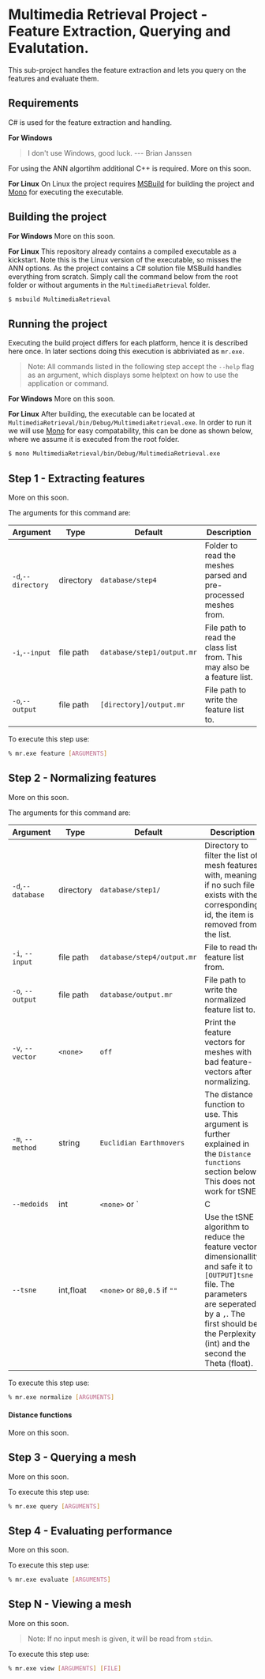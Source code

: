 # Multimedia Retrieval Project - Feature Extraction, Querying and Evalutation.
This sub-project handles the feature extraction and lets you query on the features and evaluate them.

## Requirements
C\# is used for the feature extraction and handling.

**For Windows**
> I don't use Windows, good luck. --- Brian Janssen

For using the ANN algortihm additional C++ is required. More on this soon.

**For Linux**
On Linux the project requires [MSBuild](https://github.com/dotnet/msbuild) for building the project and [Mono](https://www.mono-project.com/) for executing the executable. 


## Building the project
**For Windows**
More on this soon.

**For Linux**
This repository already contains a compiled executable as a kickstart. Note this is the Linux version of the executable, so misses the ANN options.
As the project contains a C\# solution file MSBuild handles everything from scratch. Simply call the command below from the root folder or without arguments in the `MultimediaRetrieval` folder.

```bash
$ msbuild MultimediaRetrieval
```

## Running the project
Executing the build project differs for each platform, hence it is described here once. In later sections doing this execution is abbriviated as `mr.exe`.

> Note: All commands listed in the following step accept the `--help` flag as an argument, which displays some helptext on how to use the application or command.

**For Windows**
More on this soon.

**For Linux**
After building, the executable can be located at `MultimediaRetrieval/bin/Debug/MultimediaRetrieval.exe`. In order to run it we will use [Mono](https://www.mono-project.com/) for easy compatability, this can be done as shown below, where we assume it is executed from the root folder.
```bash
$ mono MultimediaRetrieval/bin/Debug/MultimediaRetrieval.exe
```

## Step 1 - Extracting features
More on this soon.

The arguments for this command are:

Argument           | Type      | Default                    | Description
-------------------|-----------|----------------------------|------------
`-d`,`--directory` | directory | `database/step4`           | Folder to read the meshes parsed and pre-processed meshes from.
`-i`,`--input`     | file path | `database/step1/output.mr` | File path to read the class list from. This may also be a feature list.
`-o`,`--output`    | file path | `[directory]/output.mr`    | File path to write the feature list to.

To execute this step use:
```bash
% mr.exe feature [ARGUMENTS]
```

## Step 2 - Normalizing features
More on this soon.

The arguments for this command are:

Argument          | Type      | Default                      | Description
------------------|-----------|------------------------------|------------
`-d`,`--database` | directory | `database/step1/`            | Directory to filter the list of mesh features with, meaning if no such file exists with the corresponding id, the item is removed from the list.
`-i`, `--input`   | file path | `database/step4/output.mr`   | File to read the feature list from.
`-o`, `--output`  | file path | `database/output.mr`         | File path to write the normalized feature list to.
`-v`, `--vector`  | `<none>`  | `off`                        | Print the feature vectors for meshes with bad feature-vectors after normalizing.
`-m`, `--method`  | string    | `Euclidian Earthmovers`      | The distance function to use. This argument is further explained in the `Distance functions` section below. This does not work for tSNE.
`--medoids`       | int       | `<none>` or `|C|` if `""`    | Generate a K-Mediods cluster tree with `[ARG]` clusters and safe it to `[OUTPUT]kmed` file. If k is an empty string (`""`), it is set to the number of classes.
`--tsne`          | int,float | `<none>` or `80,0.5` if `""` | Use the tSNE algorithm to reduce the feature vector dimensionallity and safe it to `[OUTPUT]tsne` file. The parameters are seperated by a `,`. The first should be the Perplexity (int) and the second the Theta (float).

To execute this step use:
```bash
% mr.exe normalize [ARGUMENTS]
```

#### Distance functions
More on this soon.

## Step 3 - Querying a mesh
More on this soon.

To execute this step use:
```bash
% mr.exe query [ARGUMENTS]
```

## Step 4 - Evaluating performance
More on this soon.

To execute this step use:
```bash
% mr.exe evaluate [ARGUMENTS]
```

## Step N - Viewing a mesh
More on this soon.

> Note: If no input mesh is given, it will be read from `stdin`.

To execute this step use:
```bash
% mr.exe view [ARGUMENTS] [FILE]
```